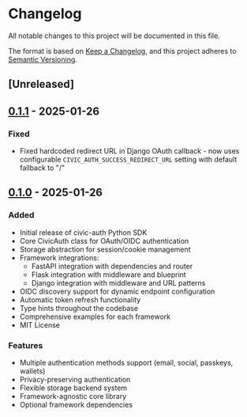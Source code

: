 # Changelog

All notable changes to this project will be documented in this file.

The format is based on [Keep a Changelog](https://keepachangelog.com/en/1.0.0/),
and this project adheres to [Semantic Versioning](https://semver.org/spec/v2.0.0.html).

## [Unreleased]

## [0.1.1] - 2025-01-26

### Fixed
- Fixed hardcoded redirect URL in Django OAuth callback - now uses configurable `CIVIC_AUTH_SUCCESS_REDIRECT_URL` setting with default fallback to "/"

## [0.1.0] - 2025-01-26

### Added
- Initial release of civic-auth Python SDK
- Core CivicAuth class for OAuth/OIDC authentication
- Storage abstraction for session/cookie management
- Framework integrations:
  - FastAPI integration with dependencies and router
  - Flask integration with middleware and blueprint
  - Django integration with middleware and URL patterns
- OIDC discovery support for dynamic endpoint configuration
- Automatic token refresh functionality
- Type hints throughout the codebase
- Comprehensive examples for each framework
- MIT License

### Features
- Multiple authentication methods support (email, social, passkeys, wallets)
- Privacy-preserving authentication
- Flexible storage backend system
- Framework-agnostic core library
- Optional framework dependencies

[0.1.1]: https://github.com/civicteam/civic-auth-py/releases/tag/v0.1.1
[0.1.0]: https://github.com/civicteam/civic-auth-py/releases/tag/v0.1.0